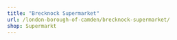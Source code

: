 ```yaml
---
title: "Brecknock Supermarket"
url: /london-borough-of-camden/brecknock-supermarket/
shop: Supermarkt
---
```

